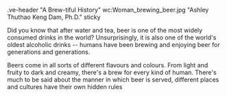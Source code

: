 .ve-header "A Brew-tiful History" wc:Woman_brewing_beer.jpg "Ashley Thuthao Keng Dam, Ph.D." sticky

Did you know that after water and tea, beer is one of the most widely consumed drinks in the world?
Unsurprisingly, it is also one of the world's oldest alcoholic drinks -- humans have been brewing and enjoying beer for generations and generations. 

Beers come in all sorts of different flavours and colours. From light and fruity to dark and creamy, there's a brew for every kind of human. There's much to be said about the manner in which beer is served, different places and cultures have their own hidden rules 
